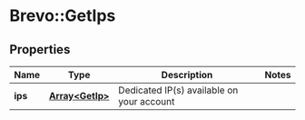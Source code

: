 # Brevo::GetIps

## Properties
Name | Type | Description | Notes
------------ | ------------- | ------------- | -------------
**ips** | [**Array&lt;GetIp&gt;**](GetIp.md) | Dedicated IP(s) available on your account | 


